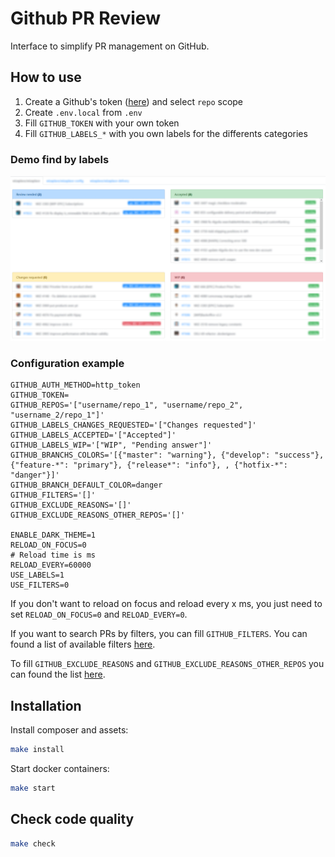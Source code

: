 # Github PR Review

Interface to simplify PR management on GitHub. 

## How to use

1. Create a Github's token ([here](https://github.com/settings/tokens)) and select `repo` scope
1. Create `.env.local` from `.env`
1. Fill `GITHUB_TOKEN` with your own token
1. Fill `GITHUB_LABELS_*` with you own labels for the differents categories 

### Demo find by labels

![PR list labels](github-pr-review.png)

### Configuration example

```
GITHUB_AUTH_METHOD=http_token
GITHUB_TOKEN=
GITHUB_REPOS='["username/repo_1", "username/repo_2", "username_2/repo_1"]'
GITHUB_LABELS_CHANGES_REQUESTED='["Changes requested"]'
GITHUB_LABELS_ACCEPTED='["Accepted"]'
GITHUB_LABELS_WIP='["WIP", "Pending answer"]'
GITHUB_BRANCHS_COLORS='[{"master": "warning"}, {"develop": "success"}, {"feature-*": "primary"}, {"release*": "info"}, , {"hotfix-*": "danger"}]'
GITHUB_BRANCH_DEFAULT_COLOR=danger
GITHUB_FILTERS='[]'
GITHUB_EXCLUDE_REASONS='[]'
GITHUB_EXCLUDE_REASONS_OTHER_REPOS='[]'

ENABLE_DARK_THEME=1
RELOAD_ON_FOCUS=0
# Reload time is ms
RELOAD_EVERY=60000
USE_LABELS=1
USE_FILTERS=0
```

If you don't want to reload on focus and reload every x ms, you just need to set `RELOAD_ON_FOCUS=0` and `RELOAD_EVERY=0`.

If you want to search PRs by filters, you can fill `GITHUB_FILTERS`. You can found a list of available filters [here](https://help.github.com/en/articles/searching-issues-and-pull-requests).

To fill `GITHUB_EXCLUDE_REASONS` and `GITHUB_EXCLUDE_REASONS_OTHER_REPOS` you can found the list [here](https://developer.github.com/v3/activity/notifications/#notification-reasons).

## Installation

Install composer and assets:
```sh
make install
```

Start docker containers:
```sh
make start
```

## Check code quality

```sh
make check
```

